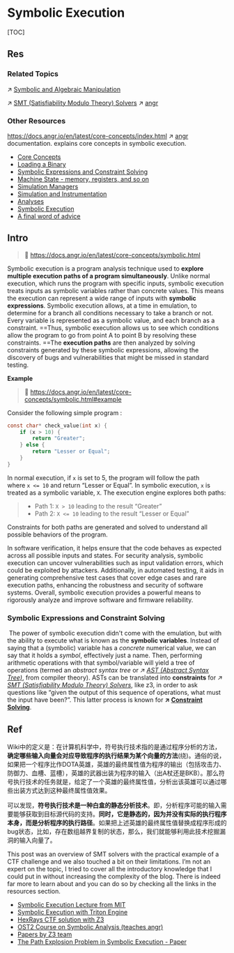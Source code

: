 # Symbolic Execution

[TOC]



## Res
### Related Topics
↗ [Symbolic and Algebraic Manipulation](../../../../../../🧠%20Computing%20Methodologies/Symbolic%20and%20Algebraic%20Manipulation/Symbolic%20and%20Algebraic%20Manipulation.md)

↗ [SMT (Satisfiability Modulo Theory) Solvers](../../../../../☠️%20Kill%20Chain%20&%20Security%20Tool%20Box/🔞%20Software%20Analysis%20Tools/⛰️%20Static%20Code%20Analysis%20Tools%20(SCAT)/Logic%20Verifies%20&%20Provers/SMT%20(Satisfiability%20Modulo%20Theory)%20Solvers/SMT%20(Satisfiability%20Modulo%20Theory)%20Solvers.md)
↗ [angr](../../../../../☠️%20Kill%20Chain%20&%20Security%20Tool%20Box/🔞%20Software%20Analysis%20Tools/⛰️%20Static%20Code%20Analysis%20Tools%20(SCAT)/Symbolic%20Execution/angr.md)


### Other Resources
https://docs.angr.io/en/latest/core-concepts/index.html
↗ [angr](../../../../../☠️%20Kill%20Chain%20&%20Security%20Tool%20Box/🔞%20Software%20Analysis%20Tools/⛰️%20Static%20Code%20Analysis%20Tools%20(SCAT)/Symbolic%20Execution/angr.md) documentation. explains core concepts in symbolic execution.
- [Core Concepts](https://docs.angr.io/en/latest/core-concepts/toplevel.html)
- [Loading a Binary](https://docs.angr.io/en/latest/core-concepts/loading.html)
- [Symbolic Expressions and Constraint Solving](https://docs.angr.io/en/latest/core-concepts/solver.html#)
- [Machine State - memory, registers, and so on](https://docs.angr.io/en/latest/core-concepts/states.html)
- [Simulation Managers](https://docs.angr.io/en/latest/core-concepts/pathgroups.html)
- [Simulation and Instrumentation](https://docs.angr.io/en/latest/core-concepts/simulation.html)
- [Analyses](https://docs.angr.io/en/latest/core-concepts/analyses.html)
- [Symbolic Execution](https://docs.angr.io/en/latest/core-concepts/symbolic.html)
- [A final word of advice](https://docs.angr.io/en/latest/core-concepts/be_creative.html)



## Intro
> 🔗 https://docs.angr.io/en/latest/core-concepts/symbolic.html

Symbolic execution is a program analysis technique used to **explore multiple execution paths of a program simultaneously**. Unlike normal execution, which runs the program with specific inputs, symbolic execution treats inputs as symbolic variables rather than concrete values. This means the execution can represent a wide range of inputs with **symbolic expressions**. Symbolic execution allows, at a time in emulation, to determine for a branch all conditions necessary to take a branch or not. Every variable is represented as a symbolic value, and each branch as a constraint. ==Thus, symbolic execution allows us to see which conditions allow the program to go from point A to point B by resolving these constraints. ==The **execution paths** are then analyzed by solving constraints generated by these symbolic expressions, allowing the discovery of bugs and vulnerabilities that might be missed in standard testing.

**Example**
> 🔗 https://docs.angr.io/en/latest/core-concepts/symbolic.html#example

Consider the following simple program :

``` c
const char* check_value(int x) {
    if (x > 10) {
        return "Greater";
    } else {
        return "Lesser or Equal";
    }
}
```

In normal execution, if `x` is set to 5, the program will follow the path where `x <= 10` and return “Lesser or Equal”. In symbolic execution, `x` is treated as a symbolic variable, `X`. The execution engine explores both paths:

> - Path 1: `X > 10` leading to the result “Greater”
> - Path 2: `X <= 10` leading to the result “Lesser or Equal”

Constraints for both paths are generated and solved to understand all possible behaviors of the program.

In software verification, it helps ensure that the code behaves as expected across all possible inputs and states. For security analysis, symbolic execution can uncover vulnerabilities such as input validation errors, which could be exploited by attackers. Additionally, in automated testing, it aids in generating comprehensive test cases that cover edge cases and rare execution paths, enhancing the robustness and security of software systems. Overall, symbolic execution provides a powerful means to rigorously analyze and improve software and firmware reliability.


### Symbolic Expressions and Constraint Solving
 The power of symbolic execution didn't come with the emulation, but with the ability to execute what is known as the **symbolic variables**. Instead of saying that a (symbolic) variable has a _concrete_ numerical value, we can say that it holds a _symbol_, effectively just a name. Then, performing arithmetic operations with that symbol/variable will yield a tree of operations (termed an _abstract syntax tree_ or _↗ [AST (Abstract Syntax Tree)](../../../../../../🔑%20CS%20Core/👩‍💻%20Computer%20Languages%20&%20Programming%20Methodology/🐢%20Programming%20Language%20Theory%20(PLT)/AST%20(Abstract%20Syntax%20Tree).md)_, from compiler theory). ASTs can be translated into **constraints** for _↗ [SMT (Satisfiability Modulo Theory) Solvers](../../../../../☠️%20Kill%20Chain%20&%20Security%20Tool%20Box/🔞%20Software%20Analysis%20Tools/⛰️%20Static%20Code%20Analysis%20Tools%20(SCAT)/Logic%20Verifies%20&%20Provers/SMT%20(Satisfiability%20Modulo%20Theory)%20Solvers/SMT%20(Satisfiability%20Modulo%20Theory)%20Solvers.md)_, like z3, in order to ask questions like “given the output of this sequence of operations, what must the input have been?”. This latter process is known for **↗ [Constraint Solving](Constraint%20Solving.md)**.



## Ref
[简单理解符号执行技术]: https://www.k0rz3n.com/2019/02/28/简单理解符号执行技术/

Wiki中的定义是：在计算机科学中，符号执行技术指的是通过程序分析的方法，**确定哪些输入向量会对应导致程序的执行结果为某个向量的方法**(绕)。通俗的说，如果把一个程序比作DOTA英雄，英雄的最终属性值为程序的输出（包括攻击力、防御力、血槽、蓝槽），英雄的武器出装为程序的输入（出A杖还是BKB）。那么符号执行技术的任务就是，给定了一个英雄的最终属性值，分析出该英雄可以通过哪些出装方式达到这种最终属性值效果。

可以发现，**符号执行技术是一种白盒的静态分析技术**。即，分析程序可能的输入需要能够获取到目标源代码的支持。**同时，它是静态的，因为并没有实际的执行程序本身，而是分析程序的执行路径**。如果把上述英雄的最终属性值替换成程序形成的bug状态，比如，存在数组越界复制的状态，那么，我们就能够利用此技术挖掘漏洞的输入向量了。

[🤔 Understanding SMT solvers: An Introduction to Z3]: https://de-engineer.github.io/SMT-Solvers/
This post was an overview of SMT solvers with the practical example of a CTF challenge and we also touched a bit on their limitations. I’m not an expert on the topic, I tried to cover all the introductory knowledge that I could put in without increasing the complexity of the blog. There is indeed far more to learn about and you can do so by checking all the links in the resources section.
- [Symbolic Execution Lecture from MIT](https://www.youtube.com/watch?v=yRVZPvHYHzw)
- [Symbolic Execution with Triton Engine](https://pwn.umasscybersec.org/lectures/index.html)
- [HexRays CTF solution with Z3](https://www.youtube.com/watch?v=kZd1Hi0ZBYc)
- [OST2 Course on Symbolic Analysis (teaches angr)](https://p.ost2.fyi/courses/course-v1:OpenSecurityTraining2+RE3201_symexec+2021_V1/course/)
- [Papers by Z3 team](https://z3prover.github.io/papers/)
- [The Path Explosion Problem in Symbolic Execution - Paper](https://studenttheses.uu.nl/bitstream/handle/20.500.12932/35856/thesis.pdf?sequence=1&isAllowed=y)
